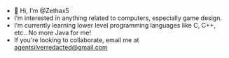 - 👋 Hi, I’m @Zethax5
- I’m interested in anything related to computers, especially game design.
- I’m currently learning lower level programming languages like C, C++, etc.. No more Java for me!
- If you're looking to collaborate, email me at agentsilverredacted@gmail.com

<!---
Zethax5/Zethax5 is a ✨ special ✨ repository because its `README.md` (this file) appears on your GitHub profile.
You can click the Preview link to take a look at your changes.
--->
